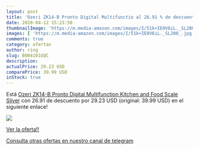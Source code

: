 ```yaml
---
layout: post
title: 'Ozeri ZK14-B Pronto Digital Multifunctio al 26.91 % de descuento'
date: 2020-04-12 15:23:50
thumbnailImage: 'https://m.media-amazon.com/images/I/51k+IE0V6iL._SL200_.jpg'
images: [ 'https://m.media-amazon.com/images/I/51k+IE0V6iL._SL200_.jpg' ]
comments: true
category: ofertas
author: ring
slug: B004101GQC
description:
actualPrice: 29.23 USD
comparePrice: 39.99 USD
inStock: true
---
```


Está [Ozeri ZK14-B Pronto Digital Multifunction Kitchen and Food Scale  Silver](https://www.amazon.com/dp/B004101GQC/?tag=redken08-20) con 26.91 de descuento por 29.23 USD (original: 39.99 USD) en el siguiente enlace!

[![](https://m.media-amazon.com/images/I/51k+IE0V6iL._SL200_.jpg)](https://www.amazon.com/dp/B004101GQC/?tag=redken08-20)

[Ver la oferta!!](https://www.amazon.com/dp/B004101GQC/?tag=redken08-20)

[Consulta otras ofertas en nuestro canal de telegram](https://t.me/s/ofertas25)
